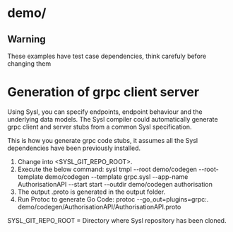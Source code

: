 # demo/

## Warning
These examples have test case dependencies, think carefuly before changing them

# Generation of grpc client server
Using Sysl, you can specify endpoints, endpoint behaviour and the underlying data models. The Sysl compiler could automatically generate grpc client and server stubs from a common Sysl specification.

This is how you generate grpc code stubs, it assumes all the Sysl dependencies have been previously installed.
1. Change into <SYSL_GIT_REPO_ROOT>.
2. Execute the below command:
    sysl tmpl --root demo/codegen --root-template demo/codegen --template grpc.sysl --app-name AuthorisationAPI --start start --outdir demo/codegen authorisation
3. The output .proto is generated in the output folder.
4. Run Protoc to generate Go Code:
    protoc --go_out=plugins=grpc:. demo/codegen/AuthorisationAPI/AuthorisationAPI.proto

SYSL_GIT_REPO_ROOT = Directory where Sysl repository has been cloned.
